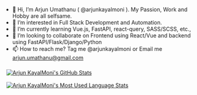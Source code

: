 - 👋  Hi, I’m Arjun Umathanu ( @arjunkayalmoni ). My Passion, Work and Hobby are all selfsame.
- 👀  I’m interested in Full Stack Development and Automation.
- 🌱  I’m currently learning Vue.js, FastAPI, react-query, SASS/SCSS, etc.,
- 💞️  I’m looking to collaborate on Frontend using React/Vue and backend using FastAPI/Flask/Django/Python
- 📫  How to reach me? Tag me @arjunkayalmoni or Email me arjun.umathanu@gmail.com

<!---
arjunkayalmoni/arjunkayalmoni is a ✨ special ✨ repository because its `README.md` (this file) appears on your GitHub profile.
You can click the Preview link to take a look at your changes. # 24292F , 081E3C
--->

<a href="https://github.com/arjunkayalmoni">
  <img align="center" style="margin:0.5rem" src="https://github-readme-stats.vercel.app/api?username=arjunkayalmoni&show_icons=true&line_height=27&count_private=true&title_color=ffffff&text_color=c9cacc&icon_color=F7AF00&bg_color=24292F" alt="Arjun KayalMoni's GitHub Stats" />
</a>

<a href="https://github.com/arjunkayalmoni">
  <img align="center" style="margin:0.5rem" src="https://github-readme-stats.vercel.app/api/top-langs/?username=arjunkayalmoni&hide=html,css&title_color=ffffff&text_color=c9cacc&icon_color=F7AF00&bg_color=24292F" alt="Arjun KayalMoni's Most Used Language Stats" />
</a>
